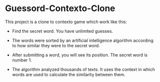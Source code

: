 # **Guessord-Contexto-Clone**

This project is a clone to contexto game which work like this:

- Find the secret word. You have unlimited guesses.

- The words were sorted by an artificial intelligence algorithm according to how similar they were to the secret word.

- After submitting a word, you will see its position. The secret word is number 1.

- The algorithm analyzed thousands of texts. It uses the context in which words are used to calculate the similarity between them.

